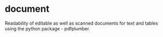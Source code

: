 # document

Readability of editable as well as scanned documents for text and tables using the python package - pdfplumber.
